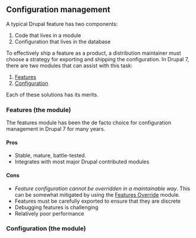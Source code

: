 ## Configuration management

A typical Drupal feature has two components:

1. Code that lives in a module
2. Configuration that lives in the database

To effectively ship a feature as a product, a distribution maintainer must choose a strategy for exporting and shipping the configuration. In Drupal 7, there are two modules that can assist with this task:

1. [Features](https://www.drupal.org/project/features)
2. [Configuration](https://www.drupal.org/project/configuration)

Each of these solutions has its merits. 

### Features (the module)

The features module has been the de facto choice for configuration management in Drupal 7 for many years. 

#### Pros

* Stable, mature, battle-tested.
* Integrates with most major Drupal contributed modules

#### Cons

* _Feature configuration cannot be overridden in a maintainable way_. This can be somewhat mitigated by using the [Features Override](https://www.drupal.org/project/features_override) module.
* Features must be carefully exported to ensure that they are discrete
* Debugging features is challenging
* Relatively poor performance

### Configuration (the module)